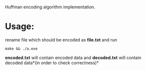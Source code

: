Huffman encoding algorithm implementation.

# Usage:

rename file which should be encoded as **file.txt** and run
~~~~~~
make && ./a.exe
~~~~~~
**encoded.txt** will contain encoded data and **decoded.txt** will
contain decoded data*(in order to check correctness)*
